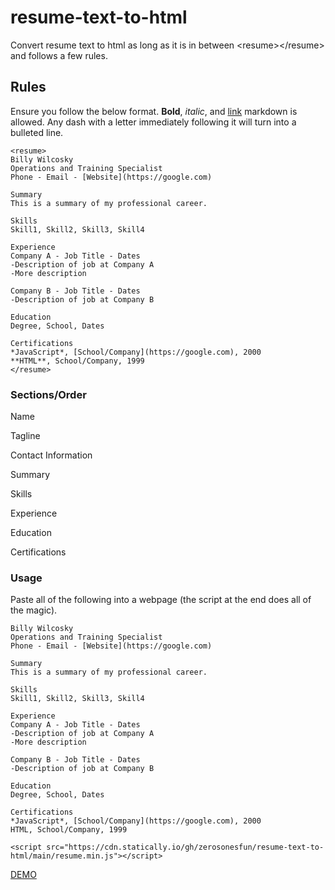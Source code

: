 # resume-text-to-html
Convert resume text to html as long as it is in between &lt;resume>&lt;/resume> and follows a few rules.

## Rules
Ensure you follow the below format. **Bold**, *italic*, and [link](https://google.com) markdown is allowed. Any dash with a letter immediately following it will turn into a bulleted line.
```
<resume>
Billy Wilcosky
Operations and Training Specialist
Phone - Email - [Website](https://google.com)

Summary
This is a summary of my professional career.

Skills
Skill1, Skill2, Skill3, Skill4

Experience
Company A - Job Title - Dates
-Description of job at Company A
-More description

Company B - Job Title - Dates
-Description of job at Company B

Education
Degree, School, Dates

Certifications
*JavaScript*, [School/Company](https://google.com), 2000
**HTML**, School/Company, 1999
</resume>
```
### Sections/Order
Name

Tagline

Contact Information

Summary

Skills

Experience

Education

Certifications

### Usage
Paste all of the following into a webpage (the script at the end does all of the magic).
```
Billy Wilcosky
Operations and Training Specialist
Phone - Email - [Website](https://google.com)

Summary
This is a summary of my professional career.

Skills
Skill1, Skill2, Skill3, Skill4

Experience
Company A - Job Title - Dates
-Description of job at Company A
-More description

Company B - Job Title - Dates
-Description of job at Company B

Education
Degree, School, Dates

Certifications
*JavaScript*, [School/Company](https://google.com), 2000
HTML, School/Company, 1999

<script src="https://cdn.statically.io/gh/zerosonesfun/resume-text-to-html/main/resume.min.js"></script>
```

[DEMO](https://codepen.io/zerosonesfun/pen/gOJXyJY)
